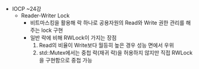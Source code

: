 * IOCP ~24강
    * Reader-Writer Lock
        * 비트마스킹을 활용해 락 하나로 공용자원의 Read와 Write 권한 관리를 해주는 lock 구현
        * 일반 락에 비해 RWLock이 가지는 장점
            1) Read의 비율이 Write보다 월등히 높은 경우 성능 면에서 우위  
            2) std::Mutex에서는 중첩 락(재귀 락)을 허용하지 않지만 직접 RWLock을 구현함으로 중첩 가능  
